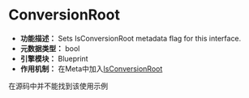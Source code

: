 # ConversionRoot

- **功能描述：**  Sets IsConversionRoot metadata flag for this interface.
- **元数据类型：** bool
- **引擎模块：** Blueprint
- **作用机制：** 在Meta中加入[IsConversionRoot](../../../Meta/Blueprint/IsConversionRoot.md)

在源码中并不能找到该使用示例